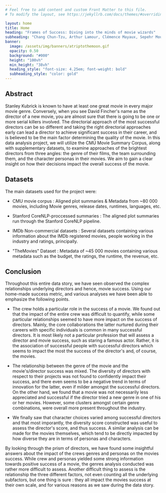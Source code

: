 ```yaml
---
# Feel free to add content and custom Front Matter to this file.
# To modify the layout, see https://jekyllrb.com/docs/themes/#overriding-theme-defaults

layout: home
title: Home
heading: "Frames of Success: Diving into the minds of movie wizards"
subheading: "Chang Chun-Tzu, Arthur Lamour, Clémence Mayaux, Sepehr Mousavi, and Romain Rochepeau"
banner:
  image: /assets/img/banners/atriptothemoon.gif
  opacity: 0.50
  background: "#000"
  height: "100vh"
  min_height: "38vh"
  heading_style: "font-size: 4.25em; font-weight: bold"
  subheading_style: "color: gold"
---
```


## **Abstract**

Stanley Kubrick is known to have at least one great movie in every major movie genre. Conversely, when you see David Fincher's name as the director of a new movie, you are almost sure that there is going to be one or more serial killers involved. The directorial approach of the most successful directors can be so different and taking the right directorial approaches early can lead a director to achieve significant success in their career, and is believed to be the main factor determining the quality of the movie. In this data analysis project, we will utilize the CMU Movie Summary Corpus, along with supplementary datasets, to examine approaches of the brightest directors from three angles: the genre of their films, the team surrounding them, and the character personas in their movies. We aim to gain a clear insight on how their decisions impact the overall success of the movie.


## Datasets

The main datasets used for the project were:

- CMU movie corpus : Aligned plot summaries & Metadata from ~80 000 movies, including Movie genres, release dates, runtimes, languages, etc.

- Stanford CoreNLP-proccessed summaries : The aligned plot summaries run through the Stanford CoreNLP pipeline.

- IMDb Non-commercial datasets : Several datasets containing various information about the IMDb registered movies, people working in the industry and ratings, principally.

- "TheMovies" Dataset : Metadata of ~45 000 movies containing various metadata such as the budget, the ratings, the runtime, the revenue, etc.

## Conclusion

Throughout this entire data story, we have seen observed the complex relationships underlying directors and hence, movie success. Using our home-made success metric, and various analyses we have been able to emphasize the following points.

- The crew holds a particular role in the success of a movie. We found out that the impact of the entire crew was difficult to quantify, while some particular relationships seemed to have more impact on the success of directors. Mainly, the core collaborations the latter nurtured during their careers with specific individuals is common in many successful directors. It is most likely not a particular profession that will assess a director and movie success, such as staring a famous actor. Rather, it is the association of successful people with successful directors which seems to impact the most the success of the director's and, of course, the movies.


- The relationship between the genre of the movie and the movie's/director success was mixed. The diversity of directors with respect to their projects was not found to confidently impact their success, and there even seems to be a negative trend in terms of innovation for the latter, even if milder amongst the successful directors. On the other hand, we found that a movie was not necessarily less appreciated and successful if the director tried a new genre in one of his or her movies. However, some clusters amongst certain genre combinations,  were overall more present throughout the industry.

- We finally saw that character choices varied among successful directors and that most imporantly, the diversity score constructed was useful to assess the director's score, and thus success. A similar analysis can be made for the movies themselves, which tend to be directly impacted by how diverse they are in terms of personas and characters.


By looking through the prism of directors, we have found some insightful answers about the impact of the crews genres and personas on the movies success. While crew and personas yielded some strong information towards positive success of a movie, the genres analysis conducted was rather more difficult to assess. Another difficult thing to assess is the relationship the three different factors, not even counting all the underlying subfactors, but one thing is sure : they all impact the movies success at their own scale, and for various reasons as we saw during the data story.